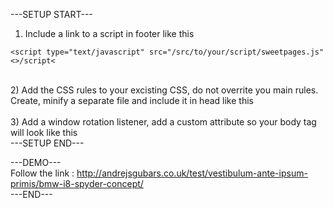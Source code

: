 ---SETUP START---<br>

1) Include a link to a script in footer like this<br>
<pre><code>&lt;script type="text/javascript" src="/src/to/your/script/sweetpages.js"&lt;&gt/script&lt;</code></pre>
 <br>
2) Add the CSS rules to your excisting CSS, do not overrite you main rules. Create, minify a separate file and include it in head like this
<br>
<link rel="stylesheet" type="text/css" (optional media="all") href,src="/src/to/your/css/custom.css">
<br>
3) Add a window rotation listener, add a custom attribute so your body tag will look like this
<body onorientationchange="updateOrientation()">
	<br>
---SETUP END---

---DEMO---
<br>
Follow the link : http://andrejsgubars.co.uk/test/vestibulum-ante-ipsum-primis/bmw-i8-spyder-concept/
<br>
---END---